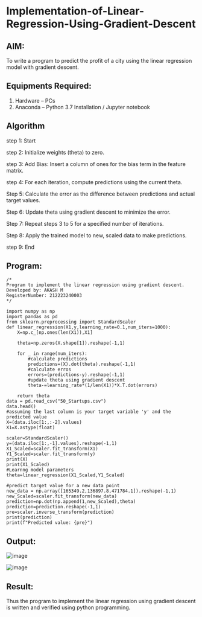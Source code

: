 # Implementation-of-Linear-Regression-Using-Gradient-Descent

## AIM:
To write a program to predict the profit of a city using the linear regression model with gradient descent.

## Equipments Required:
1. Hardware – PCs
2. Anaconda – Python 3.7 Installation / Jupyter notebook

## Algorithm
step 1: Start

step 2: Initialize weights (theta) to zero.

step 3: Add Bias: Insert a column of ones for the bias term in the feature matrix.

step 4: For each iteration, compute predictions using the current theta.

Step 5: Calculate the error as the difference between predictions and actual target values.

Step 6: Update theta using gradient descent to minimize the error.

Step 7: Repeat steps 3 to 5 for a specified number of iterations.

Step 8: Apply the trained model to new, scaled data to make predictions.

step 9: End

## Program:
```
/*
Program to implement the linear regression using gradient descent.
Developed by: AKASH M
RegisterNumber: 212223240003
*/

import numpy as np
import pandas as pd
from sklearn.preprocessing import StandardScaler
def linear_regression(X1,y,learning_rate=0.1,num_iters=1000):
    X=np.c_[np.ones(len(X1)),X1]
    
    theta=np.zeros(X.shape[1]).reshape(-1,1)
    
    for _ in range(num_iters):
        #calculate predictions
        predictions=(X).dot(theta).reshape(-1,1)
        #calculate erros
        errors=(predictions-y).reshape(-1,1)
        #update theta using gradient descent
        theta-=learning_rate*(1/len(X1))*X.T.dot(errors)
    
    return theta
data = pd.read_csv("50_Startups.csv")
data.head()
#assuming the last column is your target variable 'y' and the predicted value
X=(data.iloc[1:,:-2].values)
X1=X.astype(float)

scaler=StandardScaler()
y=(data.iloc[1:,-1].values).reshape(-1,1)
X1_Scaled=scaler.fit_transform(X1)
Y1_Scaled=scaler.fit_transform(y)
print(X)
print(X1_Scaled)
#Learnng model parameters
theta=linear_regression(X1_Scaled,Y1_Scaled)

#predict target value for a new data point
new_data = np.array([165349.2,136897.8,471784.1]).reshape(-1,1)
new_Scaled=scaler.fit_transform(new_data)
prediction=np.dot(np.append(1,new_Scaled),theta)
prediction=prediction.reshape(-1,1)
pre=scaler.inverse_transform(prediction)
print(prediction)
print(f"Predicted value: {pre}")
```

## Output:
![image](https://github.com/user-attachments/assets/69755d59-610e-4b0a-b511-eb3e77b1cda5)

![image](https://github.com/user-attachments/assets/6da63715-fda0-4970-b5c1-8ce6f6848a43)


## Result:
Thus the program to implement the linear regression using gradient descent is written and verified using python programming.
